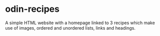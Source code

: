 # odin-recipes

A simple HTML website with a homepage linked to 3 recipes which make use of images, ordered and unordered lists, links and headings.